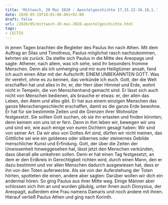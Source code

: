 ```yaml
---
title: 'Mittwoch, 20 Mai 2020 : Apostelgeschichte 17,15.22-34.18,1.'
date: 2020-05-19T18:01:00.001+02:00
draft: false
url: /2020/05/mittwoch-20-mai-2020-apostelgeschichte.html
tags: 
- LECTIO
---
```


In jenen Tagen brachten die Begleiter des Paulus ihn nach Athen. Mit dem Auftrag an Silas und Timotheus, Paulus möglichst rasch nachzukommen, kehrten sie zurück. Da stellte sich Paulus in die Mitte des Areopags und sagte: Athener, nach allem, was ich sehe, seid ihr besonders fromme Menschen. Denn als ich umherging und mir eure Heiligtümer ansah, fand ich auch einen Altar mit der Aufschrift: EINEM UNBEKANNTEN GOTT. Was ihr verehrt, ohne es zu kennen, das verkünde ich euch. Gott, der die Welt erschaffen hat und alles in ihr, er, der Herr über Himmel und Erde, wohnt nicht in Tempeln, die von Menschenhand gemacht sind. Er lässt sich auch nicht von Menschen bedienen, als brauche er etwas: er, der allen das Leben, den Atem und alles gibt. Er hat aus einem einzigen Menschen das ganze Menschengeschlecht erschaffen, damit es die ganze Erde bewohne. Er hat für sie bestimmte Zeiten und die Grenzen ihrer Wohnsitze festgesetzt. Sie sollten Gott suchen, ob sie ihn ertasten und finden könnten; denn keinem von uns ist er fern. Denn in ihm leben wir, bewegen wir uns und sind wir, wie auch einige von euren Dichtern gesagt haben: Wir sind von seiner Art. Da wir also von Gottes Art sind, dürfen wir nicht meinen, das Göttliche sei wie ein goldenes oder silbernes oder steinernes Gebilde menschlicher Kunst und Erfindung. Gott, der über die Zeiten der Unwissenheit hinweggesehen hat, lässt jetzt den Menschen verkünden, dass überall alle umkehren sollen. Denn er hat einen Tag festgesetzt, an dem er den Erdkreis in Gerechtigkeit richten wird, durch einen Mann, den er dazu bestimmt und vor allen Menschen dadurch ausgewiesen hat, dass er ihn von den Toten auferweckte. Als sie von der Auferstehung der Toten hörten, spotteten die einen, andere aber sagten: Darüber wollen wir dich ein andermal hören. So ging Paulus aus ihrer Mitte weg. Einige Männer aber schlossen sich ihm an und wurden gläubig, unter ihnen auch Dionysius, der Areopagit, außerdem eine Frau namens Damaris und noch andere mit ihnen. Hierauf verließ Paulus Athen und ging nach Korinth.